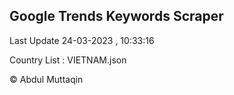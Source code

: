 

## Google Trends Keywords Scraper 
 
Last Update 24-03-2023 , 10:33:16

Country List :
VIETNAM.json



© Abdul Muttaqin 
